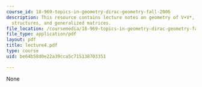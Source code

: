 ```yaml
---
course_id: 18-969-topics-in-geometry-dirac-geometry-fall-2006
description: This resource contains lecture notes on geometry of V+V*, linear Dirac
  structures, and generalized matrices.
file_location: /coursemedia/18-969-topics-in-geometry-dirac-geometry-fall-2006/be64b58d0e22a39cca5c715138703351_lecture4.pdf
file_type: application/pdf
layout: pdf
title: lecture4.pdf
type: course
uid: be64b58d0e22a39cca5c715138703351

---
```

None